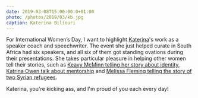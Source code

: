 ```yaml
---
date: 2019-03-08T15:00:00.0+01:00
photo: /photos/2019/03/kb.jpg
caption: Katerina Biliouri
---
```


For International Women’s Day, I want to highlight [Katerina](https://biliouri.com/about-me)'s work as a speaker coach and speechwriter. The event she just helped curate in South Africa had six speakers, and all six of them got standing ovations during their presentations. She takes particular pleasure in helping other women tell their stories, such as [Keavy McMinn telling her story about identity](https://vimeo.com/187481686), [Katrina Owen talk about mentorship](https://www.youtube.com/watch?v=ETIf2GDrWMA) and [Melissa Fleming telling the story of two Syrian refugees](https://www.ted.com/talks/melissa_fleming_a_boat_carrying_500_refugees_sunk_at_sea_the_story_of_two_survivors).

Katerina, you're kicking ass, and I'm proud of you each every day!
